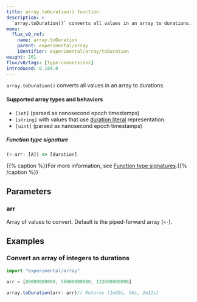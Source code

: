 ```yaml
---
title: array.toDuration() function
description: >
  `array.toDuration()` converts all values in an array to durations.
menu:
  flux_v0_ref:
    name: array.toDuration
    parent: experimental/array
    identifier: experimental/array/toDuration
weight: 201
flux/v0/tags: [type-conversions]
introduced: 0.184.0
---
```


<!------------------------------------------------------------------------------

IMPORTANT: This page was generated from comments in the Flux source code. Any
edits made directly to this page will be overwritten the next time the
documentation is generated. 

To make updates to this documentation, update the function comments above the
function definition in the Flux source code:

https://github.com/influxdata/flux/blob/master/stdlib/experimental/array/array.flux#L208-L208

Contributing to Flux: https://github.com/influxdata/flux#contributing
Fluxdoc syntax: https://github.com/influxdata/flux/blob/master/docs/fluxdoc.md

------------------------------------------------------------------------------->

`array.toDuration()` converts all values in an array to durations.

#### Supported array types and behaviors

- `[int]` (parsed as nanosecond epoch timestamps)
- `[string]` with values that use [duration literal](/flux/v0/data-types/basic/duration/#duration-syntax) representation.
- `[uint]` (parsed as nanosecond epoch timestamps)

##### Function type signature

```js
(<-arr: [A]) => [duration]
```

{{% caption %}}For more information, see [Function type signatures](/flux/v0/function-type-signatures/).{{% /caption %}}

## Parameters

### arr

Array of values to convert. Default is the piped-forward array (`<-`).




## Examples

### Convert an array of integers to durations

```js
import "experimental/array"

arr = [80000000000, 56000000000, 132000000000]

array.toDuration(arr: arr)// Returns [1m20s, 56s, 2m12s]


```

